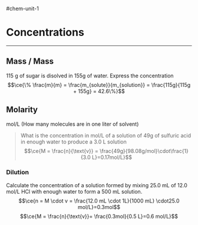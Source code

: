 #chem-unit-1 
# Concentrations
---
## Mass / Mass
115 g of sugar is disolved in 155g of water. Express the concentration
$$\ce{\% \frac{m}{m} = \frac{m_{solute}}{m_{solution}} = \frac{115g}{115g + 155g} = 42.6\%}$$
## Molarity
mol/L (How many molecules are in one liter of solvent)
> What is the concentration in mol/L of a solution of 49g of sulfuric acid in enough water to produce a 3.0 L solution
$$\ce{M = \frac{n}{\text{v}} = \frac{49g}{98.08g/mol}\cdot\frac{1}{3.0 L}=0.17mol/L}$$
### Dilution
Calculate the concentration of a solution formed by mixing 25.0 mL of 12.0 mol/L HCl with enough water to form a 500 mL solution.
$$\ce{n = M \cdot v = \frac{12.0 mL \cdot 1L}{1000 mL} \cdot25.0 mol/L}=0.3mol$$
$$\ce{M = \frac{n}{\text{v}}= \frac{0.3mol}{0.5 L}=0.6 mol/L}$$